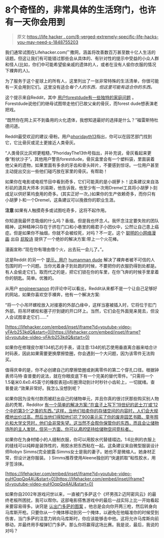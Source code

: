# 8个奇怪的，非常具体的生活窍门，也许有一天你会用到

> 原文:[https://life hacker . com/8-verged-extremely-specific-life-hacks-you-may-need-s-1848755203](https://lifehacker.com/8-weird-extremely-specific-life-hacks-you-might-need-s-1848755203)

我们通常试图在Lifehacker.com广撒网，涵盖将改善数百万甚至数十亿人生活的话题。但这让我们有可能错过那些会从具体的、有针对性的提示中受益的小众人群和怪人(比如，你们中可能希望偷亲戚的遗体的人，或者在没有人偷你衣服的情况下裸奔的人)。

为了服务于这个星球上的所有人，这里列出了一张非常特殊的生活清单，你很可能有一天会用到它们。这里没有适合*每个人的东西，*但这里可能有适合*你的东西。*

这个提示来自Reddit，其中 [用户forestdude有一些独特的家庭问题](https://www.reddit.com/r/UnethicalLifeProTips/comments/te93ub/ulpt_request_evil_stepmother_is_trying_to_make/) 。Forestdude说他们的继母试图带走他们已故父亲的骨灰，而forest dude想表演老把戏。

“既然你在网上买不到备用的火化遗体，我想知道最好的选择是什么？”福雷斯特杜德问道。

Reddit最受欢迎的建议:骨粉。用户[phoridayth13](https://www.reddit.com/user/PhoridayThe13th/)指出，你可以在园艺部门找到它，它比骨灰或泥土更接近人类骨灰。

“人类骨灰比灰烬更粗糙，”PhoridayThe13th号指出，并补充说，骨灰看起来更像“粉状沙子”。其他用户警告forestdude，骨灰盒里会有一个塑料袋，里面装着他父亲的遗物，如果里面有多余的牙齿和骨头碎片，不要感到惊讶。一位用户甚至主动提出交出一些他们碰巧放在家里的骨灰。有帮助！

如果你在电影或电视节目中看到奇多，它们可能真的是小胡萝卜！这条建议来自洛杉矶的道具大师本·刘易斯，他告诉我，他至少有一次用Dremel工具将小胡萝卜刻成足以供好莱坞食用的奇多。(其实正好一次。)如果你的生产依赖奇多，而你只有小胡萝卜和一个Dremel，这条建议可以挽救你的职业生涯。

**注意**:如果有人触摸奇多或试图吃奇多，这将不起作用。

你知道我最怀念吸烟的什么吗？香烟。但是我也怀念*人*。我怀念注定要失败的团队精神，这种精神只存在于挤在门口和小巷里的瘾君子小团伙中，公然让自己患上癌症。但是如果你不抽烟，你就不会被绞死，对吗？不一定。这个 [聪明的小网络漫画](https://buttpoems.tumblr.com/image/41740473526) 出自 [屁股诗](https://buttpoems.tumblr.com/) 提供了一个绝妙的解决方案:带上一个火花棒。

漫画宣称:“现在你有理由借个火，出去玩一会儿了。”。

这是Reddit 的另一个 [提示，用户](https://www.reddit.com/r/LifeProTips/comments/tw5gzw/lpt_when_streaking_you_cant_trust_anyone_with/) [humanman dude](https://www.reddit.com/user/humanmandude/) 解决了裸奔者被不可信的人包围时的一个问题。当你光着身子到处跑的时候，不要把你的衣服扔得到处都是。有人会偷走它们。取而代之的是，把它们锁在你的车里，在你飞奔的时候手里拿着你的钥匙。简单。优雅的。

从用户 [engineersanon](https://www.reddit.com/user/EngineersAnon/) 的评论中可以看出，Reddit从来都不是一个让自己足够好的网站，如果你喜欢空手裸奔，他有一个解决方案:

“将一个小吊环螺栓放入对接塞的外部凸缘中，这样当塞被插入时，它将位于肛门外部。将吊环螺栓和塞子拧到键的开口环上。当然，它们会在外面晃来晃去，但没人会试图拿走它们……”

 [https://lifehacker.com/embed/inset/iframe?id=youtube-video-yFArb253kdQ&start=0](https://lifehacker.com/embed/inset/iframe?id=youtube-video-yFArb253kdQ&start=0) 

如果你在修理皮尔斯134机芯的手表，请注意:134的机芯使用垂直离合器来啮合计时码表，因此如果需要更换摩擦垫圈，你会遇到一个大问题，因为该零件无法购买。

值得庆幸的是，你不必创建自己的摩擦垫圈或剥离零件的第二个穿孔口径。根据钟表师马特·查普曼的说法，就在你眼皮底下有一个完美的替代零件。“只需将一个1.5毫米0.6x0.45英寸的橡胶表冠o形圈滑动到计时秒针小齿轮上，一切就绪。查普曼说:“效果非常好。我怎么没想到呢？

如果你因为没有付款而被赶出自己的储物单元，并且你真的很讨厌那些购买别人物品的秃鹫，Redditor [有一个简单的解决方案:“在盒子上写下‘19世纪的武士刀’或‘12个中的第3个’之类的东西。”这样，当他们拍卖你的存储空间的内容时，人们会大规模地出价过高，然后当他们得知他们花了900美元买了你的废弃园艺书籍、童年照片和大学文凭时，他们会非常失望。这当然不会帮你保管你的东西，而且会让储物场所的主人发财，但另一方面，你可以*真的*坚持给储物空间竞标者。](https://www.reddit.com/r/UnethicalLifeProTips/comments/t2eck4/ulpt_if_youre_about_to_be_evicted_from_your/)

如果你在为身材矮小的人缝制衣服，你可以用胶水代替缝褶边。1:6比例的衣服上的缝线可以纯粹是装饰性的，用胶水把东西粘在一起。这条建议来自微型服装设计师Robyn Simms(完全披露:Simms女士是我的妻子。她也不是微缩人。她身材正常，但设计迷你服装。 ) Simms推荐使用Aleene独创的“快速抓取”粘性胶水，用牙签涂抹。

 [https://lifehacker.com/embed/inset/iframe?id=youtube-video-euHOqpQq4AU&start=0](https://lifehacker.com/embed/inset/iframe?id=youtube-video-euHOqpQq4AU&start=0) 

如果你自2002年游戏问世以来，一直被门多萨这个《坏男孩2:迈阿密风云》的最终老板所困扰，我可以帮你。这部电影搭售游戏中的最后一战实际上比一开始看起来要容易得多。诀窍是 [认出门多萨的图案](https://gamefaqs.gamespot.com/ps2/589596-bad-boys-miami-takedown/faqs/57066) 。他总是会向你开两三枪，然后转身向马库斯开枪。只要你从一个掩体移动到另一个掩体，以避免在他瞄准你的时候受到伤害，当门多萨的注意力转向马库斯时，你应该能够击中他。这将允许马库斯向前移动，并最终用手榴弹钉门多萨。那么你将赢得这场比赛。我是说，最后，我说的对吗？
